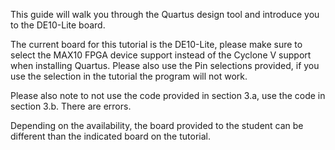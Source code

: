 This guide will walk you through the Quartus design tool and introduce you to the DE10-Lite board.

The current board for this tutorial is the DE10-Lite, please make sure to select the MAX10 FPGA device support instead of the Cyclone V support when installing Quartus. Please also use the Pin selections provided, if you use the selection in the tutorial the program will not work.

Please also note to not use the code provided in section 3.a, use the code in section 3.b. There are errors.

Depending on the availability, the board provided to the student can be different than the indicated board on the tutorial.

